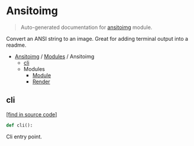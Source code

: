 # Ansitoimg

> Auto-generated documentation for [ansitoimg](../../../ansitoimg/__init__.py) module.

Convert an ANSI string to an image. Great for adding terminal output into a readme.

- [Ansitoimg](../README.md#ansitoimg-index) / [Modules](../MODULES.md#ansitoimg-modules) / Ansitoimg
    - [cli](#cli)
    - Modules
        - [Module](module.md#module)
        - [Render](render.md#render)

## cli

[[find in source code]](../../../ansitoimg/__init__.py#L24)

```python
def cli():
```

Cli entry point.

